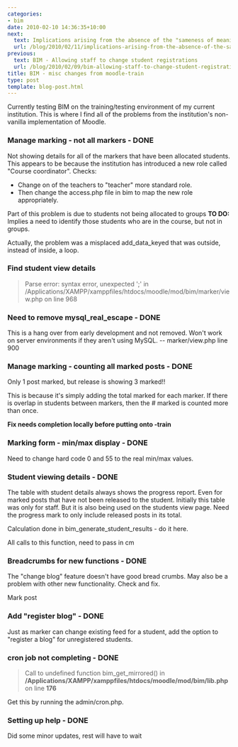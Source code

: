 ```yaml
---
categories:
- bim
date: 2010-02-10 14:36:35+10:00
next:
  text: Implications arising from the absence of the "sameness of meaning"
  url: /blog/2010/02/11/implications-arising-from-the-absence-of-the-sameness-of-meaning/
previous:
  text: BIM - Allowing staff to change student registrations
  url: /blog/2010/02/09/bim-allowing-staff-to-change-student-registrations/
title: BIM - misc changes from moodle-train
type: post
template: blog-post.html
---
```

Currently testing BIM on the training/testing environment of my current institution. This is where I find all of the problems from the institution's non-vanilla implementation of Moodle.

### Manage marking - not all markers - DONE

Not showing details for all of the markers that have been allocated students. This appears to be because the institution has introduced a new role called "Course coordinator". Checks:

- Change on of the teachers to "teacher" more standard role.
- Then change the access.php file in bim to map the new role appropriately.

Part of this problem is due to students not being allocated to groups **TO DO:** Implies a need to identify those students who are in the course, but not in groups.

Actually, the problem was a misplaced add\_data\_keyed that was outside, instead of inside, a loop.

### Find student view details

> Parse error: syntax error, unexpected ';' in /Applications/XAMPP/xamppfiles/htdocs/moodle/mod/bim/marker/view.php on line 968

### Need to remove mysql\_real\_escape - DONE

This is a hang over from early development and not removed. Won't work on server environments if they aren't using MySQL. -- marker/view.php line 900

### Manage marking - counting all marked posts - DONE

Only 1 post marked, but release is showing 3 marked!!

This is because it's simply adding the total marked for each marker. If there is overlap in students between markers, then the # marked is counted more than once.

**Fix needs completion locally before putting onto -train**

### Marking form - min/max display - DONE

Need to change hard code 0 and 55 to the real min/max values.

### Student viewing details - DONE

The table with student details always shows the progress report. Even for marked posts that have not been released to the student. Initially this table was only for staff. But it is also being used on the students view page. Need the progress mark to only include released posts in its total.

Calculation done in bim\_generate\_student\_results - do it here.

All calls to this function, need to pass in cm

### Breadcrumbs for new functions - DONE

The "change blog" feature doesn't have good bread crumbs. May also be a problem with other new functionality. Check and fix.

Mark post

### Add "register blog" - DONE

Just as marker can change existing feed for a student, add the option to "register a blog" for unregistered students.

### cron job not completing - DONE

> Call to undefined function bim\_get\_mirrored() in **/Applications/XAMPP/xamppfiles/htdocs/moodle/mod/bim/lib.php** on line **176**  

Get this by running the admin/cron.php.

### Setting up help - DONE

Did some minor updates, rest will have to wait